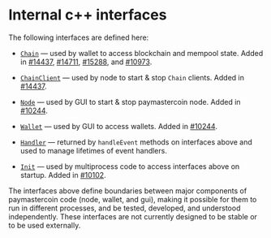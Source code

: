 # Internal c++ interfaces

The following interfaces are defined here:

* [`Chain`](chain.h) — used by wallet to access blockchain and mempool state. Added in [#14437](https://github.com/adminpaymastercoin/paymastercoin/pull/14437), [#14711](https://github.com/adminpaymastercoin/paymastercoin/pull/14711), [#15288](https://github.com/adminpaymastercoin/paymastercoin/pull/15288), and [#10973](https://github.com/adminpaymastercoin/paymastercoin/pull/10973).

* [`ChainClient`](chain.h) — used by node to start & stop `Chain` clients. Added in [#14437](https://github.com/adminpaymastercoin/paymastercoin/pull/14437).

* [`Node`](node.h) — used by GUI to start & stop paymastercoin node. Added in [#10244](https://github.com/adminpaymastercoin/paymastercoin/pull/10244).

* [`Wallet`](wallet.h) — used by GUI to access wallets. Added in [#10244](https://github.com/adminpaymastercoin/paymastercoin/pull/10244).

* [`Handler`](handler.h) — returned by `handleEvent` methods on interfaces above and used to manage lifetimes of event handlers.

* [`Init`](init.h) — used by multiprocess code to access interfaces above on startup. Added in [#10102](https://github.com/adminpaymastercoin/paymastercoin/pull/10102).

The interfaces above define boundaries between major components of paymastercoin code (node, wallet, and gui), making it possible for them to run in different processes, and be tested, developed, and understood independently. These interfaces are not currently designed to be stable or to be used externally.
